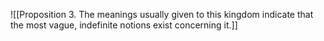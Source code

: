 ![[Proposition 3. The meanings usually given to this kingdom indicate that the most vague, indefinite notions exist concerning it.]]